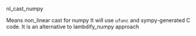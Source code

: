 nl_cast_numpy

Means non_linear cast for numpy
It will use `ufunc` and sympy-generated C code.
It is an alternative to lambdify_numpy approach

